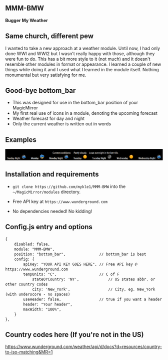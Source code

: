 ## MMM-BMW

**Bugger My Weather**

## Same church, different pew

I wanted to take a new approach at a weather module. Until now, I had only done WWI and WWI2 but I
wasn't really happy with those, although they were fun to do. This has a bit more style to it (not much)
and it doesn't resemble other modules in format or appearance. I learned a couple of new things while
doing it and I used what I learned in the module itself. Nothing monumental but very satisfying for me.

## Good-bye bottom_bar

* This was designed for use in the bottom_bar position of your MagicMirror
* My first real use of icons in a module, denoting the upcoming forecast
* Weather forecast for day and night
* Only the current weather is written out in words

## Examples

![](images/1.png)

## Installation and requirements

* `git clone https://github.com/mykle1/MMM-BMW` into the `~/MagicMirror/modules` directory.

* Free API key at `https://www.wunderground.com`

* No dependencies needed! No kidding!

## Config.js entry and options

    {
		disabled: false,
		module: "MMM-BMW",
		position: "bottom_bar",               // bottom_bar is best
		config: {
			apiKey: "YOUR API KEY GOES HERE", // Free API key @ https://www.wunderground.com
			tempUnits: "C",		              // C of F
            	stateOrCountry: 'NY',             // US states abbr. or other country codes
            	city: 'New_York',                 // City, eg. New_York (with underscore - no spaces)
			useHeader: false,                 // true if you want a header                 
			header: "Your header",
			maxWidth: "100%",
		}
	},
	


## Country codes here (If you're not in the US)

https://www.wunderground.com/weather/api/d/docs?d=resources/country-to-iso-matching&MR=1

